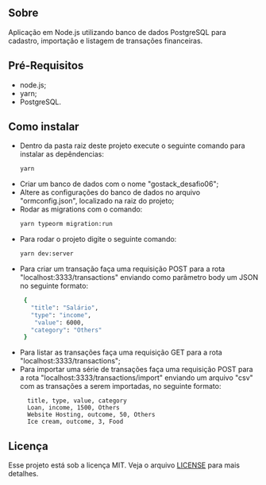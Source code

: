 <h2>Sobre</h2>
<p>Aplicação em Node.js utilizando banco de dados PostgreSQL para cadastro, importação e listagem de transações financeiras.</p>

<h2>Pré-Requisitos</h2>
<ul>
  <li>node.js;</li>
  <li>yarn;</li>
  <li>PostgreSQL.</li>
</ul>

<h2>Como instalar</h2>
<ul>
  <li>
    Dentro da pasta raiz deste projeto execute o seguinte comando para instalar as depêndencias: 
   
   ```bash
   yarn
   
   ```
  
  </li>
  <li>Criar um banco de dados com o nome "gostack_desafio06";</li>
  <li>Altere as configurações do banco de dados no arquivo "ormconfig.json", localizado na raiz do projeto;</li>
  <li>Rodar as migrations com o comando:
  

   ```bash
   yarn typeorm migration:run
   ```
  </li>
  <li>
    Para rodar o projeto digite o seguinte comando:
    
   ```bash
   yarn dev:server
   ```

  </li>

<li>
    Para criar um transação faça uma requisição POST para a rota "localhost:3333/transactions" enviando como parâmetro body um JSON no seguinte formato:
   
   ```bash
    {
      "title": "Salário",
      "type": "income",
       "value": 6000,
      "category": "Others"
    }
   
   ```
  </li>
  
  <li>
    Para listar as transações faça uma requisição GET para a rota "localhost:3333/transactions";
  </li>
  
  <li>
    Para importar uma série de transações faça uma requisição POST para a rota "localhost:3333/transactions/import" enviando um arquivo "csv" com as transações a serem importadas, no seguinte formato:
    
      
      title, type, value, category
      Loan, income, 1500, Others
      Website Hosting, outcome, 50, Others
      Ice cream, outcome, 3, Food
      

 
    
  </li>
</ul>



<h2>Licença</h2>
<p>Esse projeto está sob a licença MIT. Veja o arquivo <a href="../LICENSE.md">LICENSE</a> para mais detalhes.</p>
